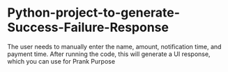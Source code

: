 # Python-project-to-generate-Success-Failure-Response
The user needs to manually enter the name, amount, notification time, and payment time. After running the code, this will generate a UI response, which you can use for Prank Purpose
